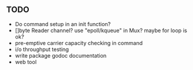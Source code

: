 TODO
----
- Do command setup in an init function?
- []byte Reader channel?  use "epoll/kqueue" in Mux? maybe for loop is
  ok?
- pre-emptive carrier capacity checking in command
- i/o throughput testing
- write package godoc documentation
- web tool
